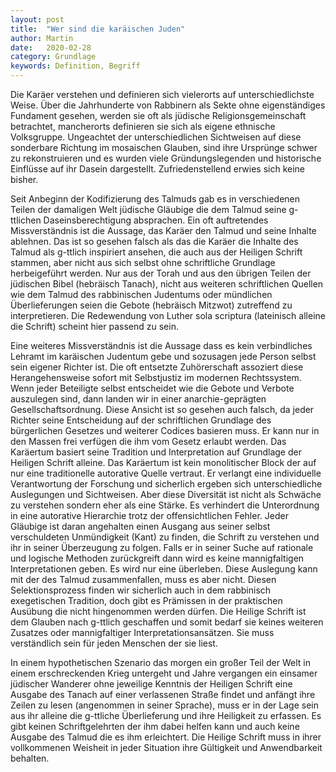 ```yaml
---
layout: post
title:  "Wer sind die karäischen Juden"
author: Martin
date:   2020-02-28
category: Grundlage
keywords: Definition, Begriff
---
```


Die Karäer verstehen und definieren sich vielerorts auf unterschiedlichste Weise. Über die Jahrhunderte von Rabbinern als Sekte ohne eigenständiges Fundament gesehen, werden sie oft als jüdische Religionsgemeinschaft betrachtet, mancherorts definieren sie sich als eigene ethnische Volksgruppe. Ungeachtet der unterschiedlichen Sichtweisen auf diese sonderbare Richtung im mosaischen Glauben, sind ihre Ursprünge schwer zu rekonstruieren und es wurden viele Gründungslegenden und historische Einflüsse auf ihr Dasein dargestellt. Zufriedenstellend erwies sich keine bisher. 

Seit Anbeginn der Kodifizierung des Talmuds gab es in verschiedenen Teilen der damaligen Welt jüdische Gläubige die dem Talmud seine g-ttlichen Daseinsberechtigung absprachen. Ein oft auftretendes Missverständnis ist die Aussage, das Karäer den Talmud und seine Inhalte ablehnen. Das ist so gesehen falsch als das die Karäer die Inhalte des Talmud als g-ttlich inspiriert ansehen, die auch aus der Heiligen Schrift stammen, aber nicht aus sich selbst ohne schriftliche Grundlage herbeigeführt werden. Nur aus der Torah und aus den übrigen Teilen der jüdischen Bibel (hebräisch Tanach), nicht aus weiteren schriftlichen Quellen wie dem Talmud des rabbinischen Judentums oder mündlichen Überlieferungen seien die Gebote (hebräisch Mitzwot) zutreffend zu interpretieren. Die Redewendung von Luther sola scriptura (lateinisch alleine die Schrift) scheint hier passend zu sein.

Eine weiteres Missverständnis ist die Aussage dass es kein verbindliches Lehramt im karäischen Judentum gebe und sozusagen jede Person selbst sein eigener Richter ist. Die oft entsetzte Zuhörerschaft assoziert diese Herangehensweise sofort mit Selbstjustiz im modernen Rechtssystem. Wenn jeder Beteiligte selbst entscheidet wie die Gebote und Verbote auszulegen sind, dann landen wir in einer anarchie-geprägten Gesellschaftsordnung. Diese Ansicht ist so gesehen auch falsch, da jeder Richter seine Entscheidung auf der schriftlichen Grundlage des bürgerlichen Gesetzes und weiterer Codices basieren muss. Er kann nur in den Massen frei verfügen die ihm vom Gesetz erlaubt werden. Das Karäertum basiert seine Tradition und Interpretation auf Grundlage der Heiligen Schrift alleine. Das Karäertum ist kein monolitischer Block der auf nur eine traditionelle autorative Quelle vertraut. Er verlangt eine individuelle Verantwortung der Forschung und sicherlich ergeben sich unterschiedliche Auslegungen und Sichtweisen. Aber diese Diversität ist nicht als Schwäche zu verstehen sondern eher als eine Stärke. Es verhindert die Unterordnung in eine autorative Hierarchie trotz der offensichtlichen Fehler. Jeder Gläubige ist daran angehalten einen Ausgang aus seiner selbst verschuldeten Unmündigkeit (Kant) zu finden, die Schrift zu verstehen und ihr in seiner Überzeugung zu folgen. Falls er in seiner Suche auf rationale und logische Methoden zurückgreift dann wird es keine mannigfaltigen Interpretationen geben. Es wird nur eine überleben. Diese Auslegung kann mit der des Talmud zusammenfallen, muss es aber nicht. Diesen Selektionsprozess finden wir sicherlich auch in dem rabbinisch exegetischen Tradition, doch gibt es Prämissen in der praktischen Ausübung die nicht hingenommen werden dürfen. Die Heilige Schrift ist dem Glauben nach g-ttlich geschaffen und somit bedarf sie keines weiteren Zusatzes oder mannigfaltiger Interpretationsansätzen. Sie muss verständlich sein für jeden Menschen der sie liest. 

In einem hypothetischen Szenario das morgen ein großer Teil der Welt in einem erschreckenden Krieg untergeht und Jahre vergangen ein einsamer jüdischer Wanderer ohne jeweilige Kenntnis der Heiligen Schrift eine Ausgabe des Tanach auf einer verlassenen Straße findet und anfängt ihre Zeilen zu lesen (angenommen in seiner Sprache), muss er in der Lage sein aus ihr alleine die g-ttliche Überlieferung und ihre Heiligkeit zu erfassen. Es gibt keinen Schriftgelehrten der ihm dabei helfen kann und auch keine Ausgabe des Talmud die es ihm erleichtert. Die Heilige Schrift muss in ihrer vollkommenen Weisheit in jeder Situation ihre Gültigkeit und Anwendbarkeit behalten. 

